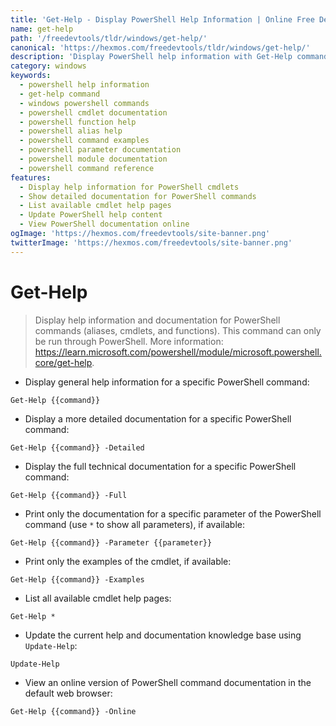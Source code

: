 ```yaml
---
title: 'Get-Help - Display PowerShell Help Information | Online Free DevTools by Hexmos'
name: get-help
path: '/freedevtools/tldr/windows/get-help/'
canonical: 'https://hexmos.com/freedevtools/tldr/windows/get-help/'
description: 'Display PowerShell help information with Get-Help command in Windows. Access detailed cmdlet documentation and examples. Free online tool, no registration required.'
category: windows
keywords:
  - powershell help information
  - get-help command
  - windows powershell commands
  - powershell cmdlet documentation
  - powershell function help
  - powershell alias help
  - powershell command examples
  - powershell parameter documentation
  - powershell module documentation
  - powershell command reference
features:
  - Display help information for PowerShell cmdlets
  - Show detailed documentation for PowerShell commands
  - List available cmdlet help pages
  - Update PowerShell help content
  - View PowerShell documentation online
ogImage: 'https://hexmos.com/freedevtools/site-banner.png'
twitterImage: 'https://hexmos.com/freedevtools/site-banner.png'
---
```


# Get-Help

> Display help information and documentation for PowerShell commands (aliases, cmdlets, and functions).
> This command can only be run through PowerShell.
> More information: <https://learn.microsoft.com/powershell/module/microsoft.powershell.core/get-help>.

- Display general help information for a specific PowerShell command:

`Get-Help {{command}}`

- Display a more detailed documentation for a specific PowerShell command:

`Get-Help {{command}} -Detailed`

- Display the full technical documentation for a specific PowerShell command:

`Get-Help {{command}} -Full`

- Print only the documentation for a specific parameter of the PowerShell command (use `*` to show all parameters), if available:

`Get-Help {{command}} -Parameter {{parameter}}`

- Print only the examples of the cmdlet, if available:

`Get-Help {{command}} -Examples`

- List all available cmdlet help pages:

`Get-Help *`

- Update the current help and documentation knowledge base using `Update-Help`:

`Update-Help`

- View an online version of PowerShell command documentation in the default web browser:

`Get-Help {{command}} -Online`
